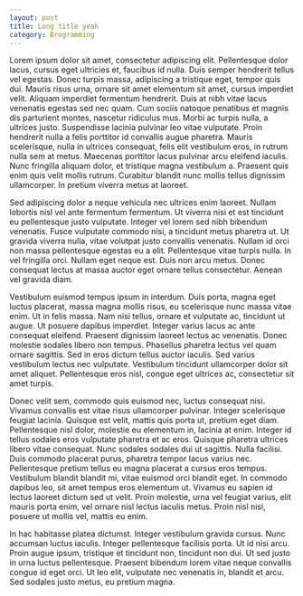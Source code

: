 ```yaml
---
layout: post
title: Long title yeah
category: Brogramming
---
```


<p>
  Lorem ipsum dolor sit amet, consectetur adipiscing elit. Pellentesque dolor lacus,
  cursus eget ultricies et, faucibus id nulla. Duis semper hendrerit tellus vel egestas.
  Donec turpis massa, adipiscing a tristique eget, tempor quis dui. Mauris risus urna,
  ornare sit amet elementum sit amet, cursus imperdiet velit. Aliquam imperdiet fermentum
  hendrerit. Duis at nibh vitae lacus venenatis egestas sed nec quam. Cum sociis natoque
  penatibus et magnis dis parturient montes, nascetur ridiculus mus. Morbi ac turpis
  nulla, a ultrices justo. Suspendisse lacinia pulvinar leo vitae vulputate. Proin
  hendrerit nulla a felis porttitor id convallis augue pharetra. Mauris scelerisque,
  nulla in ultrices consequat, felis elit vestibulum eros, in rutrum nulla sem at metus.
  Maecenas porttitor lacus pulvinar arcu eleifend iaculis. Nunc fringilla aliquam dolor,
  et tristique magna vestibulum a. Praesent quis enim quis velit mollis rutrum. Curabitur
  blandit nunc mollis tellus dignissim ullamcorper. In pretium viverra metus at laoreet.
</p>
<p>
  Sed adipiscing dolor a neque vehicula nec ultrices enim laoreet. Nullam lobortis
  nisl vel ante fermentum fermentum. Ut viverra nisi et est tincidunt eu pellentesque
  justo vulputate. Integer vel lorem sed nibh bibendum venenatis. Fusce vulputate commodo
  nisi, a tincidunt metus pharetra ut. Ut gravida viverra nulla, vitae volutpat justo
  convallis venenatis. Nullam id orci non massa pellentesque egestas eu a elit. Pellentesque
  vitae turpis nulla. In vel fringilla orci. Nullam eget neque est. Duis non arcu metus.
  Donec consequat lectus at massa auctor eget ornare tellus consectetur. Aenean vel
  gravida diam.
</p>
<p>
  Vestibulum euismod tempus ipsum in interdum. Duis porta, magna eget luctus placerat,
  massa magna mollis risus, eu scelerisque nunc massa vitae enim. Ut in felis massa.
  Nam nisi tellus, ornare et vulputate ac, tincidunt ut augue. Ut posuere dapibus imperdiet.
  Integer varius lacus ac ante consequat eleifend. Praesent dignissim laoreet lectus
  ac venenatis. Donec molestie sodales libero non tempus. Phasellus pharetra lectus
  vel quam ornare sagittis. Sed in eros dictum tellus auctor iaculis. Sed varius vestibulum
  lectus nec vulputate. Vestibulum tincidunt ullamcorper dolor sit amet aliquet. Pellentesque
  eros nisl, congue eget ultrices ac, consectetur sit amet turpis.
</p>
<p>
  Donec velit sem, commodo quis euismod nec, luctus consequat nisi. Vivamus convallis
  est vitae risus ullamcorper pulvinar. Integer scelerisque feugiat lacinia. Quisque
  est velit, mattis quis porta ut, pretium eget diam. Pellentesque nisl dolor, molestie
  eu elementum in, lacinia at enim. Integer id tellus sodales eros vulputate pharetra
  et ac eros. Quisque pharetra ultrices libero vitae consequat. Nunc sodales sodales
  dui ut sagittis. Nulla facilisi. Duis commodo placerat purus, pharetra tempor lacus
  varius nec. Pellentesque pretium tellus eu magna placerat a cursus eros tempus. Vestibulum
  blandit blandit mi, vitae euismod orci blandit eget. In commodo dapibus leo, sit
  amet tempus eros elementum ut. Vivamus eu sapien id lectus laoreet dictum sed ut
  velit. Proin molestie, urna vel feugiat varius, elit mauris porta enim, vel ornare
  nisl lectus iaculis metus. Proin nisl nisi, posuere ut mollis vel, mattis eu enim.
</p>
<p>
  In hac habitasse platea dictumst. Integer vestibulum gravida cursus. Nunc accumsan
  luctus iaculis. Integer pellentesque facilisis porta. Ut id nisi arcu. Proin augue
  ipsum, tristique et tincidunt non, tincidunt non dui. Ut sed justo in urna luctus
  pellentesque. Praesent bibendum lorem vitae neque convallis congue id eget orci.
  Ut leo elit, vulputate nec venenatis in, blandit et arcu. Sed sodales justo metus,
  eu pretium magna.
</p>
